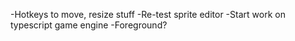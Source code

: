-Hotkeys to move, resize stuff
-Re-test sprite editor
-Start work on typescript game engine
-Foreground?